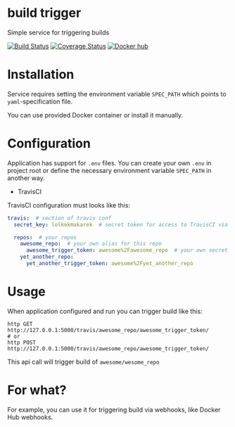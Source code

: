 build trigger
===
Simple service for triggering builds

[![Build Status](https://travis-ci.org/sivakov512/build-trigger.svg?branch=master)](https://travis-ci.org/sivakov512/build-trigger)
[![Coverage Status](https://coveralls.io/repos/github/sivakov512/build-trigger/badge.svg?branch=master)](https://coveralls.io/github/sivakov512/build-trigger?branch=master)
[![Docker hub](https://img.shields.io/badge/docker%20hub-latest-blue.svg)](https://hub.docker.com/r/sivakov512/build-trigger/)

Installation
===
Service requires setting the environment variable `SPEC_PATH` which points to `yaml`-specification file.

You can use provided Docker container or install it manually.

Configuration
===
Application has support for `.env` files. You can create your own `.env` in project root or define the necessary environment variable `SPEC_PATH` in another way.

* TravisCI

TravisCI configuration must looks like this:

``` yaml
travis:  # section of travis conf
  secret_key: lolkekmakarek  # secret token for access to TravisCI via API v3

  repos:  # your repos
    awesome_repo:  # your own alias for this repo
      awesome_trigger_token: awesome%2Fawesome_repo  # your own secret token for triggering repo awesome%2Fawesome_repo
    yet_another_repo:
      yet_another_trigger_token: awesome%2Fyet_another_repo
```

Usage
===
When application configured and run you can trigger build like this:

``` shell
http GET http://127.0.0.1:5000/travis/awesome_repo/awesome_trigger_token/
# or
http POST http://127.0.0.1:5000/travis/awesome_repo/awesome_trigger_token/
```
This api call will trigger build of `awesome/wesome_repo`

For what?
===
For example, you can use it for triggering build via webhooks, like Docker Hub webhooks.

